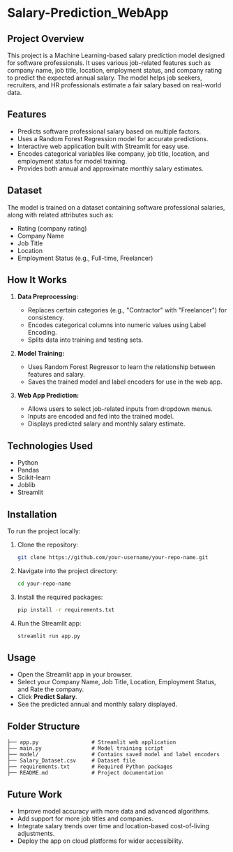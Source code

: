 # Salary-Prediction_WebApp

## Project Overview

This project is a Machine Learning-based salary prediction model designed for software professionals. It uses various job-related features such as company name, job title, location, employment status, and company rating to predict the expected annual salary. The model helps job seekers, recruiters, and HR professionals estimate a fair salary based on real-world data.

## Features

* Predicts software professional salary based on multiple factors.
* Uses a Random Forest Regression model for accurate predictions.
* Interactive web application built with Streamlit for easy use.
* Encodes categorical variables like company, job title, location, and employment status for model training.
* Provides both annual and approximate monthly salary estimates.

## Dataset

The model is trained on a dataset containing software professional salaries, along with related attributes such as:

* Rating (company rating)
* Company Name
* Job Title
* Location
* Employment Status (e.g., Full-time, Freelancer)

## How It Works

1. **Data Preprocessing:**

   * Replaces certain categories (e.g., "Contractor" with "Freelancer") for consistency.
   * Encodes categorical columns into numeric values using Label Encoding.
   * Splits data into training and testing sets.

2. **Model Training:**

   * Uses Random Forest Regressor to learn the relationship between features and salary.
   * Saves the trained model and label encoders for use in the web app.

3. **Web App Prediction:**

   * Allows users to select job-related inputs from dropdown menus.
   * Inputs are encoded and fed into the trained model.
   * Displays predicted salary and monthly salary estimate.

## Technologies Used

* Python
* Pandas
* Scikit-learn
* Joblib
* Streamlit

## Installation

To run the project locally:

1. Clone the repository:

   ```bash
   git clone https://github.com/your-username/your-repo-name.git
   ```
2. Navigate into the project directory:

   ```bash
   cd your-repo-name
   ```
3. Install the required packages:

   ```bash
   pip install -r requirements.txt
   ```
4. Run the Streamlit app:

   ```bash
   streamlit run app.py
   ```

## Usage

* Open the Streamlit app in your browser.
* Select your Company Name, Job Title, Location, Employment Status, and Rate the company.
* Click **Predict Salary**.
* See the predicted annual and monthly salary displayed.

## Folder Structure

```
├── app.py                 # Streamlit web application
├── main.py                # Model training script
├── model/                 # Contains saved model and label encoders
├── Salary_Dataset.csv     # Dataset file
├── requirements.txt       # Required Python packages
├── README.md              # Project documentation
```

## Future Work

* Improve model accuracy with more data and advanced algorithms.
* Add support for more job titles and companies.
* Integrate salary trends over time and location-based cost-of-living adjustments.
* Deploy the app on cloud platforms for wider accessibility.

